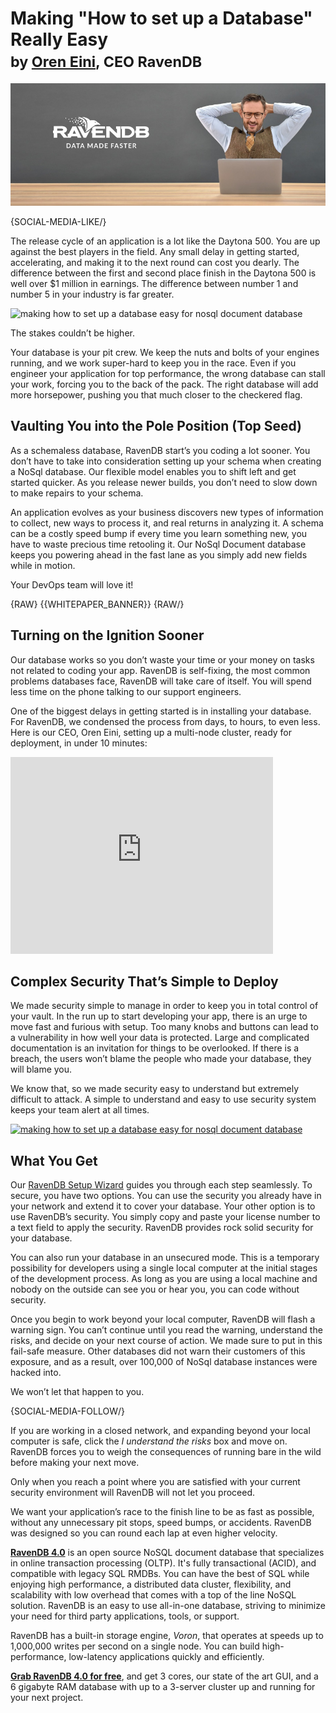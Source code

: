 # Making &quot;How to set up a Database&quot; Really Easy<br/><small>by <a href="mailto:ayende@ayende.com">Oren Eini</a>, CEO RavenDB</small>

![Making &quot;How to set up a Database&quot; Really Easy](images/making-how-to-set-up-a-database-easy-for-nosql-document-database.jpg)

{SOCIAL-MEDIA-LIKE/}

The release cycle of an application is a lot like the Daytona 500. You are up against the best players in the field. Any small delay in getting started, accelerating, and making it to the next round can cost you dearly. The difference between the first and second place finish in the Daytona 500 is well over $1 million in earnings. The difference between number 1 and number 5 in your industry is far greater.

<img class="floating-right img-responsive" alt="making how to set up a database easy for nosql document database" src="images/fast-moving-cars.jpg" />

The stakes couldn’t be higher.

Your database is your pit crew. We keep the nuts and bolts of your engines running, and we work super-hard to keep you in the race. Even if you engineer your application for top performance, the wrong database can stall your work, forcing you to the back of the pack. The right database will add more horsepower, pushing you that much closer to the checkered flag.

## Vaulting You into the Pole Position (Top Seed)

As a schemaless database, RavenDB start’s you coding a lot sooner. You don’t have to take into consideration setting up your schema when creating a NoSql database. Our flexible model enables you to shift left and get started quicker. As you release newer builds, you don’t need to slow down to make repairs to your schema.

An application evolves as your business discovers new types of information to collect, new ways to process it, and real returns in analyzing it. A schema can be a costly speed bump if every time you learn something new, you have to waste precious time retooling it. Our NoSql Document database keeps you powering ahead in the fast lane as you simply add new fields while in motion.

Your DevOps team will love it!

{RAW}
{{WHITEPAPER_BANNER}}
{RAW/}

## Turning on the Ignition Sooner

Our database works so you don’t waste your time or your money on tasks not related to coding your app. RavenDB is self-fixing, the most common problems databases face, RavenDB will take care of itself. You will spend less time on the phone talking to our support engineers.

One of the biggest delays in getting started is in installing your database. For RavenDB, we condensed the process from days, to hours, to even less. Here is our CEO, Oren Eini, setting up a multi-node cluster, ready for deployment, in under 10 minutes:

<div class="youtube-frame">
    <div class="embed-responsive embed-responsive-16by9">
        <iframe class="embed-responsive-item" width="420" height="315" src="https://www.youtube.com/embed/K-2iZ_lJVag" frameborder="0" allowfullscreen></iframe>
    </div>
</div>

## Complex Security That’s Simple to Deploy

We made security simple to manage in order to keep you in total control of your vault. In the run up to start developing your app, there is an urge to move fast and furious with setup. Too many knobs and buttons can lead to a vulnerability in how well your data is protected. Large and complicated documentation is an invitation for things to be overlooked. If there is a breach, the users won’t blame the people who made your database, they will blame you.

We know that, so we made security easy to understand but extremely difficult to attack. A simple to understand and easy to use security system keeps your team alert at all times.

<a href="https://ravendb.net/download">
    <img class="pull-left margin-right img-responsive" alt="making how to set up a database easy for nosql document database" src="images/download-ravendb.jpg" />
</a>

## What You Get

Our <a href="https://ravendb.net/docs/article-page/4.0/csharp/start/setup-wizard">RavenDB Setup Wizard</a> guides you through each step seamlessly. To secure, you have two options. You can use the security you already have in your network and extend it to cover your database. Your other option is to use RavenDB’s security. You simply copy and paste your license number to a text field to apply the security. RavenDB provides rock solid security for your database.

You can also run your database in an unsecured mode. This is a temporary possibility for developers using a single local computer at the initial stages of the development process. As long as you are using a local machine and nobody on the outside can see you or hear you, you can code without security.

Once you begin to work beyond your local computer, RavenDB will flash a warning sign. You can’t continue until you read the warning, understand the risks, and decide on your next course of action. We made sure to put in this fail-safe measure. Other databases did not warn their customers of this exposure, and as a result, over 100,000 of NoSql database instances were hacked into.

We won’t let that happen to you.

{SOCIAL-MEDIA-FOLLOW/}

If you are working in a closed network, and expanding beyond your local computer is safe, click the <em>I understand the risks</em> box and move on. RavenDB forces you to weigh the consequences of running bare in the wild before making your next move.

Only when you reach a point where you are satisfied with your current security environment will RavenDB will not let you proceed.

We want your application’s race to the finish line to be as fast as possible, without any unnecessary pit stops, speed bumps, or accidents. RavenDB was designed so you can round each lap at even higher velocity.

<div class="bottom-line">
<p>
    <a href="https://ravendb.net/"><strong>RavenDB 4.0</strong></a> is an open source NoSQL document database that specializes in online transaction processing (OLTP). It's fully transactional (ACID), and compatible with legacy SQL RMDBs. You can have the best of SQL while enjoying high performance, a distributed data cluster, flexibility, and scalability with low overhead that comes with a top of the line NoSQL solution. RavenDB is an easy to use all-in-one database, striving to minimize your need for third party applications, tools, or support.</p>
<p>RavenDB has a built-in storage engine, <em>Voron</em>, that operates at speeds up to 1,000,000 writes per second on a single node. You can build high-performance, low-latency applications quickly and efficiently. <a href="https://ravendb.net/downloads#server/dev">
</p>

<p><strong>Grab RavenDB 4.0 for free</strong></a>, and get 3 cores, our state of the art GUI, and a 6 gigabyte RAM database with up to a 3-server cluster up and running for your next project.</p>
</div>
